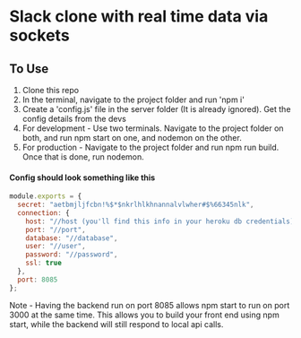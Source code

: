 # Slack clone with real time data via sockets

## To Use

1. Clone this repo
2. In the terminal, navigate to the project folder and run 'npm i'
3. Create a 'config.js' file in the server folder (It is already ignored). Get the config details from the devs
4. For development - Use two terminals. Navigate to the project folder on both, and run npm start on one, and nodemon on the other.
5. For production - Navigate to the project folder and run npm run build. Once that is done, run nodemon.

#### Config should look something like this
```javascript
module.exports = {
  secret: "aetbmjljfcbn!%$*$nkrlhlkhnannalvlwher#$%66345nlk",
  connection: {
    host: "//host (you'll find this info in your heroku db credentials)",
    port: "//port",
    database: "//database",
    user: "//user",
    password: "//password",
    ssl: true
  },
  port: 8085
};
```

Note - Having the backend run on port 8085 allows npm start to run on port 3000 at the same time. This allows you to build your front end using npm start, while the backend will still respond to local api calls.

